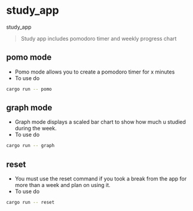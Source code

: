 # study_app
study_app

> Study app includes pomodoro timer and weekly progress chart

## pomo mode
- Pomo mode allows you to create a pomodoro timer for x minutes
- To use do
```bash
cargo run -- pomo
```

## graph mode
- Graph mode displays a scaled bar chart to show how much u studied during the week.
- To use do
```bash
cargo run -- graph
```

## reset
- You must use the reset command if you took a break from the app for more than a week and plan on using it.
- To use do
```bash
cargo run -- reset
```
